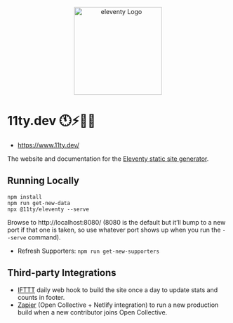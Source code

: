 <p align="center"><img src="https://www.11ty.dev/img/logo-github.svg" width="200" height="200" alt="eleventy Logo"></p>

# 11ty.dev 🕚⚡️🎈🐀

- https://www.11ty.dev/

The website and documentation for the [Eleventy static site generator](https://github.com/11ty/eleventy/).

## Running Locally

```
npm install
npm run get-new-data
npx @11ty/eleventy --serve
```

Browse to http://localhost:8080/ (8080 is the default but it’ll bump to a new port if that one is taken, so use whatever port shows up when you run the `--serve` command).

- Refresh Supporters: `npm run get-new-supporters`

## Third-party Integrations

- [IFTTT](https://ifttt.com/) daily web hook to build the site once a day to update stats and counts in footer.
- [Zapier](https://zapier.com/) (Open Collective + Netlify integration) to run a new production build when a new contributor joins Open Collective.
